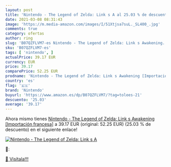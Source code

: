 ```yaml
---
layout: post
title: 'Nintendo - The Legend of Zelda: Link s A al 25.03 % de descuento'
date: 2021-03-08 08:31:43
image: 'https://m.media-amazon.com/images/I/51Xtjsa7suL._SL400_.jpg'
comments: true
category: ofertas
author: ring
slug: 'B07QZFLVM7-es Nintendo - The Legend of Zelda: Link s Awakening...'
sku: 'B07QZFLVM7-es'
tags: [ 'nintendo', ]
actualPrice: 39.17 EUR
currency: EUR
price: 39.17
comparePrice: 52.25 EUR
prodname: 'Nintendo - The Legend of Zelda: Link s Awakening [Importación francesa]'
country: 'es'
flag: '🇪🇸'
brand: 'Nintendo'
buyurl: 'https://www.amazon.es/dp/B07QZFLVM7/?tag=tolees-21'
descuento: '25.03'
average: '39.17'
---
```


Ahora mismo tienes [Nintendo - The Legend of Zelda: Link s Awakening [Importación francesa]](https://www.amazon.es/dp/B07QZFLVM7/?tag=tolees-21) a 39.17 EUR (original: 52.25 EUR) (25.03 %  de descuento) en el siguiente enlace!

[![Nintendo - The Legend of Zelda: Link s A](https://m.media-amazon.com/images/I/51Xtjsa7suL._SL400_.jpg)](https://www.amazon.es/dp/B07QZFLVM7/?tag=tolees-21)

🔎:


[🛒 Visítala!!!](https://www.amazon.es/dp/B07QZFLVM7/?tag=tolees-21)
